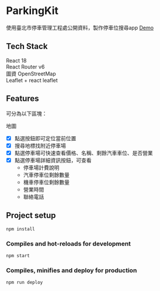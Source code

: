 # ParkingKit
使用臺北市停車管理工程處公開資料，製作停車位搜尋app
[Demo](https://lienweb.github.io/parkingkit/)


## Tech Stack
React 18 \
React Router v6 \
圖資 OpenStreetMap \
Leaflet + react leaflet


## Features

可分為以下區塊：

地圖
- [x] 點選按鈕即可定位當前位置
- [x] 搜尋地標找附近停車場
- [x] 點選停車場可快速查看價格、名稱、剩餘汽車車位、是否營業
- [x] 點選停車場詳細資訊按鈕，可查看
  - 停車場計費說明
  - 汽車停車位剩餘數量
  - 機車停車位剩餘數量
  - 營業時間
  - 聯絡電話


## Project setup
```
npm install
```

### Compiles and hot-reloads for development
```
npm start
```

### Compiles, minifies and deploy for production
```
npm run deploy
```
